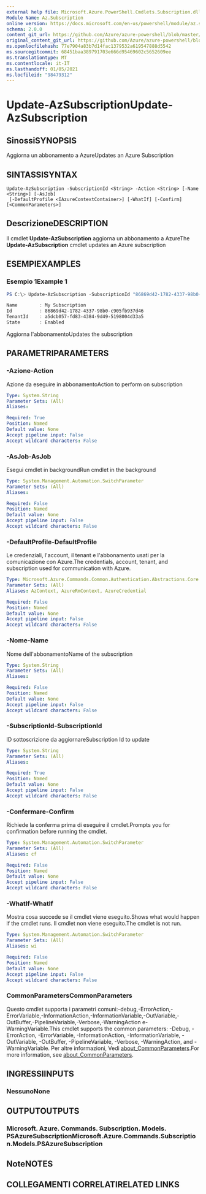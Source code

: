 ```yaml
---
external help file: Microsoft.Azure.PowerShell.Cmdlets.Subscription.dll-Help.xml
Module Name: Az.Subscription
online version: https://docs.microsoft.com/en-us/powershell/module/az.subscription/update-azsubscription
schema: 2.0.0
content_git_url: https://github.com/Azure/azure-powershell/blob/master/src/Subscription/Subscription/help/Update-AzSubscription.md
original_content_git_url: https://github.com/Azure/azure-powershell/blob/master/src/Subscription/Subscription/help/Update-AzSubscription.md
ms.openlocfilehash: 77e7904a83b7d14fac1379532a619547888d5542
ms.sourcegitcommit: 68451baa389791703e666d95469602c5652609ee
ms.translationtype: MT
ms.contentlocale: it-IT
ms.lasthandoff: 01/05/2021
ms.locfileid: "98479312"
---
```

# <span data-ttu-id="c573a-101">Update-AzSubscription</span><span class="sxs-lookup"><span data-stu-id="c573a-101">Update-AzSubscription</span></span>

## <span data-ttu-id="c573a-102">Sinossi</span><span class="sxs-lookup"><span data-stu-id="c573a-102">SYNOPSIS</span></span>
<span data-ttu-id="c573a-103">Aggiorna un abbonamento a Azure</span><span class="sxs-lookup"><span data-stu-id="c573a-103">Updates an Azure Subscription</span></span>

## <span data-ttu-id="c573a-104">SINTASSI</span><span class="sxs-lookup"><span data-stu-id="c573a-104">SYNTAX</span></span>

```
Update-AzSubscription -SubscriptionId <String> -Action <String> [-Name <String>] [-AsJob]
 [-DefaultProfile <IAzureContextContainer>] [-WhatIf] [-Confirm] [<CommonParameters>]
```

## <span data-ttu-id="c573a-105">Descrizione</span><span class="sxs-lookup"><span data-stu-id="c573a-105">DESCRIPTION</span></span>
<span data-ttu-id="c573a-106">Il cmdlet **Update-AzSubscription** aggiorna un abbonamento a Azure</span><span class="sxs-lookup"><span data-stu-id="c573a-106">The **Update-AzSubscription** cmdlet updates an Azure subscription</span></span>

## <span data-ttu-id="c573a-107">ESEMPI</span><span class="sxs-lookup"><span data-stu-id="c573a-107">EXAMPLES</span></span>

### <span data-ttu-id="c573a-108">Esempio 1</span><span class="sxs-lookup"><span data-stu-id="c573a-108">Example 1</span></span>
```powershell
PS C:\> Update-AzSubscription -SubscriptionId "86869d42-1782-4337-98b0-c905fb937d46" -Action "Cancel"

Name        : My Subscription
Id          : 86869d42-1782-4337-98b0-c905fb937d46
TenantId    : a5dcb057-fd83-4384-9d49-5198004d33a5
State       : Enabled
```

<span data-ttu-id="c573a-109">Aggiorna l'abbonamento</span><span class="sxs-lookup"><span data-stu-id="c573a-109">Updates the subscription</span></span>

## <span data-ttu-id="c573a-110">PARAMETRI</span><span class="sxs-lookup"><span data-stu-id="c573a-110">PARAMETERS</span></span>

### <span data-ttu-id="c573a-111">-Azione</span><span class="sxs-lookup"><span data-stu-id="c573a-111">-Action</span></span>
<span data-ttu-id="c573a-112">Azione da eseguire in abbonamento</span><span class="sxs-lookup"><span data-stu-id="c573a-112">Action to perform on subscription</span></span>

```yaml
Type: System.String
Parameter Sets: (All)
Aliases:

Required: True
Position: Named
Default value: None
Accept pipeline input: False
Accept wildcard characters: False
```

### <span data-ttu-id="c573a-113">-AsJob</span><span class="sxs-lookup"><span data-stu-id="c573a-113">-AsJob</span></span>
<span data-ttu-id="c573a-114">Esegui cmdlet in background</span><span class="sxs-lookup"><span data-stu-id="c573a-114">Run cmdlet in the background</span></span>

```yaml
Type: System.Management.Automation.SwitchParameter
Parameter Sets: (All)
Aliases:

Required: False
Position: Named
Default value: None
Accept pipeline input: False
Accept wildcard characters: False
```

### <span data-ttu-id="c573a-115">-DefaultProfile</span><span class="sxs-lookup"><span data-stu-id="c573a-115">-DefaultProfile</span></span>
<span data-ttu-id="c573a-116">Le credenziali, l'account, il tenant e l'abbonamento usati per la comunicazione con Azure.</span><span class="sxs-lookup"><span data-stu-id="c573a-116">The credentials, account, tenant, and subscription used for communication with Azure.</span></span>

```yaml
Type: Microsoft.Azure.Commands.Common.Authentication.Abstractions.Core.IAzureContextContainer
Parameter Sets: (All)
Aliases: AzContext, AzureRmContext, AzureCredential

Required: False
Position: Named
Default value: None
Accept pipeline input: False
Accept wildcard characters: False
```

### <span data-ttu-id="c573a-117">-Nome</span><span class="sxs-lookup"><span data-stu-id="c573a-117">-Name</span></span>
<span data-ttu-id="c573a-118">Nome dell'abbonamento</span><span class="sxs-lookup"><span data-stu-id="c573a-118">Name of the subscription</span></span>

```yaml
Type: System.String
Parameter Sets: (All)
Aliases:

Required: False
Position: Named
Default value: None
Accept pipeline input: False
Accept wildcard characters: False
```

### <span data-ttu-id="c573a-119">-SubscriptionId</span><span class="sxs-lookup"><span data-stu-id="c573a-119">-SubscriptionId</span></span>
<span data-ttu-id="c573a-120">ID sottoscrizione da aggiornare</span><span class="sxs-lookup"><span data-stu-id="c573a-120">Subscription Id to update</span></span>

```yaml
Type: System.String
Parameter Sets: (All)
Aliases:

Required: True
Position: Named
Default value: None
Accept pipeline input: False
Accept wildcard characters: False
```

### <span data-ttu-id="c573a-121">-Confermare</span><span class="sxs-lookup"><span data-stu-id="c573a-121">-Confirm</span></span>
<span data-ttu-id="c573a-122">Richiede la conferma prima di eseguire il cmdlet.</span><span class="sxs-lookup"><span data-stu-id="c573a-122">Prompts you for confirmation before running the cmdlet.</span></span>

```yaml
Type: System.Management.Automation.SwitchParameter
Parameter Sets: (All)
Aliases: cf

Required: False
Position: Named
Default value: None
Accept pipeline input: False
Accept wildcard characters: False
```

### <span data-ttu-id="c573a-123">-WhatIf</span><span class="sxs-lookup"><span data-stu-id="c573a-123">-WhatIf</span></span>
<span data-ttu-id="c573a-124">Mostra cosa succede se il cmdlet viene eseguito.</span><span class="sxs-lookup"><span data-stu-id="c573a-124">Shows what would happen if the cmdlet runs.</span></span>
<span data-ttu-id="c573a-125">Il cmdlet non viene eseguito.</span><span class="sxs-lookup"><span data-stu-id="c573a-125">The cmdlet is not run.</span></span>

```yaml
Type: System.Management.Automation.SwitchParameter
Parameter Sets: (All)
Aliases: wi

Required: False
Position: Named
Default value: None
Accept pipeline input: False
Accept wildcard characters: False
```

### <span data-ttu-id="c573a-126">CommonParameters</span><span class="sxs-lookup"><span data-stu-id="c573a-126">CommonParameters</span></span>
<span data-ttu-id="c573a-127">Questo cmdlet supporta i parametri comuni:-debug,-ErrorAction,-ErrorVariable,-InformationAction,-InformationVariable,-OutVariable,-OutBuffer,-PipelineVariable,-Verbose,-WarningAction e-WarningVariable.</span><span class="sxs-lookup"><span data-stu-id="c573a-127">This cmdlet supports the common parameters: -Debug, -ErrorAction, -ErrorVariable, -InformationAction, -InformationVariable, -OutVariable, -OutBuffer, -PipelineVariable, -Verbose, -WarningAction, and -WarningVariable.</span></span> <span data-ttu-id="c573a-128">Per altre informazioni, Vedi [about_CommonParameters](http://go.microsoft.com/fwlink/?LinkID=113216).</span><span class="sxs-lookup"><span data-stu-id="c573a-128">For more information, see [about_CommonParameters](http://go.microsoft.com/fwlink/?LinkID=113216).</span></span>

## <span data-ttu-id="c573a-129">INGRESSI</span><span class="sxs-lookup"><span data-stu-id="c573a-129">INPUTS</span></span>

### <span data-ttu-id="c573a-130">Nessuno</span><span class="sxs-lookup"><span data-stu-id="c573a-130">None</span></span>

## <span data-ttu-id="c573a-131">OUTPUT</span><span class="sxs-lookup"><span data-stu-id="c573a-131">OUTPUTS</span></span>

### <span data-ttu-id="c573a-132">Microsoft. Azure. Commands. Subscription. Models. PSAzureSubscription</span><span class="sxs-lookup"><span data-stu-id="c573a-132">Microsoft.Azure.Commands.Subscription.Models.PSAzureSubscription</span></span>

## <span data-ttu-id="c573a-133">Note</span><span class="sxs-lookup"><span data-stu-id="c573a-133">NOTES</span></span>

## <span data-ttu-id="c573a-134">COLLEGAMENTI CORRELATI</span><span class="sxs-lookup"><span data-stu-id="c573a-134">RELATED LINKS</span></span>
